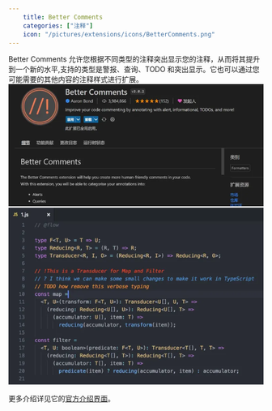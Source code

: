 ```yaml
---
    title: Better Comments
    categories: ["注释"]
    icon: "/pictures/extensions/icons/BetterComments.png"
---
```


Better Comments 允许您根据不同类型的注释突出显示您的注释，从而将其提升到一个新的水平,支持的类型是警报、查询、TODO 和突出显示。它也可以通过您可能需要的其他内容的注释样式进行扩展。  
![1](../pictures/extensions/others/BetterComments_1.jpg)
![2](../pictures/extensions/others/BetterComments_2.webp)

更多介绍详见它的[官方介绍界面](https://marketplace.visualstudio.com/items?itemName=aaron-bond.better-comments)。
